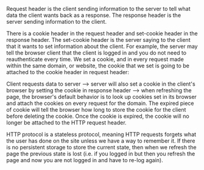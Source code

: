 Request header is the client sending information to the server to tell what data the client wants back as a response. 
The response header is the server sending information to the client.

There is a cookie header in the request header and set-cookie header in the response header. The set-cookie header is the server saying to the client that it wants to set information about the client. For example, the server may tell the browser client that the client is logged in and you do not need to reauthenticate every time. We set a cookie, and in every request made within the same domain, or website, the cookie that we set is going to be attached to the cookie header in request header:

Client requests data to server --> server will also set a cookie in the client's browser by setting the cookie in response header --> when refreshing the page, the browser's default behavior is to look up cookies set in its browser and attach the cookies on every request for the domain. The expired piece of cookie will tell the browser how long to store the cookie for the client before deleting the cookie. Once the cookie is expired, the cookie will no longer be attached to the HTTP request header.

HTTP protocol is a stateless protocol, meaning HTTP requests forgets what the user has done on the site unless we have a way to remember it. If there is no persistent storage to store the current state, then when we refresh the page the previous state is lost (i.e. if you logged in but then you refresh the page and now you are not logged in and have to re-log again).  